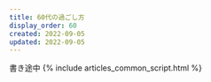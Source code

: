 ```yaml
---
title: 60代の過ごし方
display_order: 60
created: 2022-09-05
updated: 2022-09-05
---
```

書き途中
{% include articles_common_script.html %}
